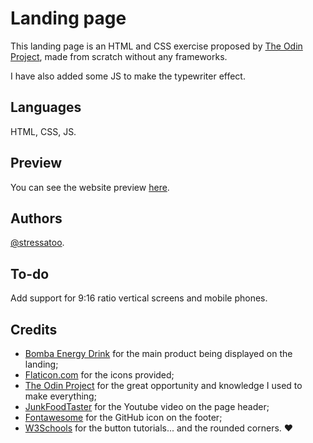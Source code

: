# Landing page
 
This landing page is an HTML and CSS exercise proposed by [The Odin Project](https://theodinproject.com/), made from scratch without any frameworks.
 
I have also added some JS to make the typewriter effect.
 
## Languages
 
HTML, CSS, JS.

## Preview

You can see the website preview [here](https://www.stressato.me/landingpage).
 
## Authors
 
[@stressatoo](https://www.github.com/stressatoo).
 
## To-do
 
Add support for 9:16 ratio vertical screens and mobile phones.
 
## Credits
 
* [Bomba Energy Drink](https://www.bombaenergydrink.it/) for the main product being displayed on the landing;
* [Flaticon.com](https://www.flaticon.com/free-icon/energy-drink_4207296) for the icons provided;
* [The Odin Project](https://theodinproject.com/) for the great opportunity and knowledge I used to make everything;
* [JunkFoodTaster](https://www.youtube.com/c/JunkFoodTasterDotCom) for the Youtube video on the page header;
* [Fontawesome](https://fontawesome.com/) for the GitHub icon on the footer;
* [W3Schools](https://courses.w3schools.com/) for the button tutorials... and the rounded corners. ❤️
